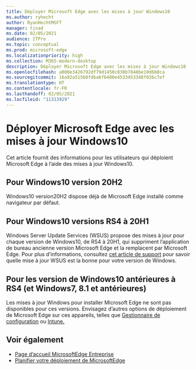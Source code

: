 ```yaml
---
title: Déployer Microsoft Edge avec les mises à jour Windows10
ms.author: ryhecht
author: RyanHechtMSFT
manager: tinad
ms.date: 02/05/2021
audience: ITPro
ms.topic: conceptual
ms.prod: microsoft-edge
ms.localizationpriority: high
ms.collection: M365-modern-desktop
description: Déployer Microsoft Edge avec les mises à jour Windows10
ms.openlocfilehash: a000e3426792df79d1450c838b7848be10d6b0ca
ms.sourcegitcommit: 16a92a51560fdba6f6480e4533453348f026c7ef
ms.translationtype: HT
ms.contentlocale: fr-FR
ms.lasthandoff: 02/05/2021
ms.locfileid: "11313929"
---
```

# Déployer Microsoft Edge avec les mises à jour Windows10

Cet article fournit des informations pour les utilisateurs qui déploient Microsoft Edge à l’aide des mises à jour Windows10.

## Pour Windows10 version 20H2

Windows10 version20H2 dispose déjà de Microsoft Edge installé comme navigateur par défaut.

## Pour Windows10 versions RS4 à 20H1

Windows Server Update Services (WSUS) propose des mises à jour pour chaque version de Windows10, de RS4 à 20H1, qui suppriment l’application de bureau ancienne version Microsoft Edge et la remplacent par Microsoft Edge. Pour plus d’informations, consultez [cet article de support](https://support.microsoft.com/topic/update-in-wsus-for-the-new-microsoft-edge-for-windows-10-version-1809-1903-1909-and-2004-october-29-2020-b4980418-4ec4-dee7-3b17-1c6499bd127c) pour savoir quelle mise à jour WSUS est la bonne pour votre version de Windows.

## Pour les version de Windows10 antérieures à RS4 (et Windows7, 8.1 et antérieures)

Les mises à jour Windows pour installer Microsoft Edge ne sont pas disponibles pour ces versions. Envisagez d’autres options de déploiement de Microsoft Edge sur ces appareils, telles que [Gestionnaire de configuration](https://docs.microsoft.com/configmgr/apps/deploy-use/deploy-edge?toc=https://docs.microsoft.com/DeployEdge/toc.json&bc=https://docs.microsoft.com/DeployEdge/breadcrumb/toc.json) ou [Intune.](https://docs.microsoft.com/intune/apps/apps-windows-edge/?toc=https://docs.microsoft.com/DeployEdge/toc.json&bc=https://docs.microsoft.com/DeployEdge/breadcrumb/toc.json)

## Voir également

- [Page d’accueil MicrosoftEdge Entreprise](https://aka.ms/EdgeEnterprise)
- [Planifier votre déploiement de MicrosoftEdge](deploy-edge-plan-deployment.md)